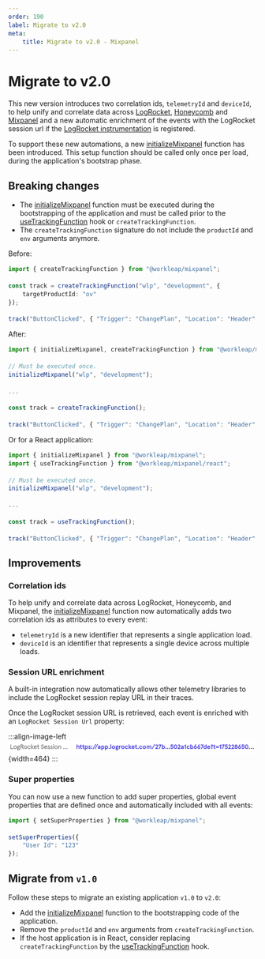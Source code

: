 ```yaml
---
order: 190
label: Migrate to v2.0
meta:
    title: Migrate to v2.0 - Mixpanel
---
```


# Migrate to v2.0

This new version introduces two correlation ids, `telemetryId` and `deviceId`, to help unify and correlate data across [LogRocket](https://logrocket.com/), [Honeycomb](https://www.honeycomb.io/) and [Mixpanel](https://mixpanel.com/) and a new automatic enrichment of the events with the LogRocket session url if the [LogRocket instrumentation](../../logrocket/getting-started.md) is registered.

To support these new automations, a new [initializeMixpanel](../reference/initializeMixpanel.md) function has been introduced. This setup function should be called only once per load, during the application's bootstrap phase.

## Breaking changes

- The [initializeMixpanel](../reference/initializeMixpanel.md) function must be executed during the bootstrapping of the application and must be called prior to the [useTrackingFunction](../reference/useTrackingFunction.md) hook or `createTrackingFunction`.
- The `createTrackingFunction` signature do not include the `productId` and `env` arguments anymore.

Before:

```ts
import { createTrackingFunction } from "@workleap/mixpanel";

const track = createTrackingFunction("wlp", "development", {
    targetProductId: "ov"
});

track("ButtonClicked", { "Trigger": "ChangePlan", "Location": "Header" });
```

After:

```ts
import { initializeMixpanel, createTrackingFunction } from "@workleap/mixpanel";

// Must be executed once.
initializeMixpanel("wlp", "development");

...

const track = createTrackingFunction();

track("ButtonClicked", { "Trigger": "ChangePlan", "Location": "Header" });
```

Or for a React application:

```ts
import { initializeMixpanel } from "@workleap/mixpanel";
import { useTrackingFunction } from "@workleap/mixpanel/react";

// Must be executed once.
initializeMixpanel("wlp", "development");

...

const track = useTrackingFunction();

track("ButtonClicked", { "Trigger": "ChangePlan", "Location": "Header" });
```

## Improvements

### Correlation ids

To help unify and correlate data across LogRocket, Honeycomb, and Mixpanel, the [initializeMixpanel](../reference/initializeMixpanel.md) function now automatically adds two correlation ids as attributes to every event:

- `telemetryId` is a new identifier that represents a single application load.
- `deviceId` is an identifier that represents a single device across multiple loads.

### Session URL enrichment

A built-in integration now automatically allows other telemetry libraries to include the LogRocket session replay URL in their traces.

Once the LogRocket session URL is retrieved, each event is enriched with an `LogRocket Session Url` property:

:::align-image-left
![Enrichment example](../../static/mixpanel/mixpanel-logrocket-session-url.png){width=464}
:::

### Super properties

You can now use a new function to add super properties, global event properties that are defined once and automatically included with all events:

```ts
import { setSuperProperties } from "@workleap/mixpanel";

setSuperProperties({
    "User Id": "123"
});
```

## Migrate from `v1.0`

Follow these steps to migrate an existing application `v1.0` to `v2.0`:

- Add the [initializeMixpanel](../reference/initializeMixpanel.md) function to the bootstrapping code of the application.
- Remove the `productId` and `env` arguments from `createTrackingFunction`.
- If the host application is in React, consider replacing `createTrackingFunction` by the [useTrackingFunction](../reference/useTrackingFunction.md) hook.
